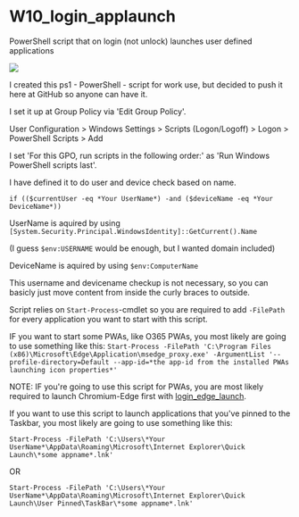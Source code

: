 # W10_login_applaunch
PowerShell script that on login (not unlock) launches user defined applications

<img src="https://api.iconify.design/mdi:powershell.svg?color=blue&height=24"/>


I created this ps1 - PowerShell - script for work use, but decided to push it here at GitHub so anyone can have it.


I set it up at Group Policy via 'Edit Group Policy'.


User Configuration > Windows Settings > Scripts (Logon/Logoff) > Logon > PowerShell Scripts > Add


I set 'For this GPO, run scripts in the following order:' as 'Run Windows PowerShell scripts last'.


I have defined it to do user and device check based on name.


`if (($currentUser -eq *Your UserName*) -and ($deviceName -eq *Your DeviceName*))`


UserName is aquired by using `[System.Security.Principal.WindowsIdentity]::GetCurrent().Name`


(I guess `$env:USERNAME` would be enough, but I wanted domain included)


DeviceName is aquired by using `$env:ComputerName`


This username and devicename checkup is not necessary, so you can basicly just move content from inside the curly braces to outside.


Script relies on `Start-Process`-cmdlet so you are required to add `-FilePath` for every application you want to start with this script.


IF you want to start some PWAs, like O365 PWAs, you most likely are going to use something like this:
`Start-Process -FilePath 'C:\Program Files (x86)\Microsoft\Edge\Application\msedge_proxy.exe' -ArgumentList '--profile-directory=Default --app-id=*the app-id from the installed PWAs launching icon properties*'`


NOTE: IF you're going to use this script for PWAs, you are most likely required to launch Chromium-Edge first with [login_edge_launch](https://github.com/RedFox-Development/W10_login_edge_launch).


If you want to use this script to launch applications that you've pinned to the Taskbar, you most likely are going to use something like this:

`Start-Process -FilePath 'C:\Users\*Your UserName*\AppData\Roaming\Microsoft\Internet Explorer\Quick Launch\*some appname*.lnk'`

OR

`Start-Process -FilePath 'C:\Users\*Your UserName*\AppData\Roaming\Microsoft\Internet Explorer\Quick Launch\User Pinned\TaskBar\*some appname*.lnk'`
